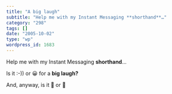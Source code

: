 ```yaml
---
title: "A big laugh"
subtitle: "Help me with my Instant Messaging **shorthand**…"
category: "298"
tags: []
date: "2005-10-02"
type: "wp"
wordpress_id: 1683
---
```

Help me with my Instant Messaging **shorthand**…

Is it :-)) or 😀 for a **big laugh?**

And, anyway, is it 🙂 or 🙂